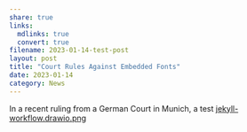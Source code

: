 ```yaml
---
share: true
links:
  mdlinks: true
  convert: true
filename: 2023-01-14-test-post
layout: post
title: "Court Rules Against Embedded Fonts"
date: 2023-01-14
category: News
---
```


In a recent ruling from a German Court in Munich, a test
[jekyll-workflow.drawio.png](/assets/images/jekyll-workflow.drawio.png)